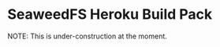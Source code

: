 SeaweedFS Heroku Build Pack
===========================



NOTE: This is under-construction at the moment.